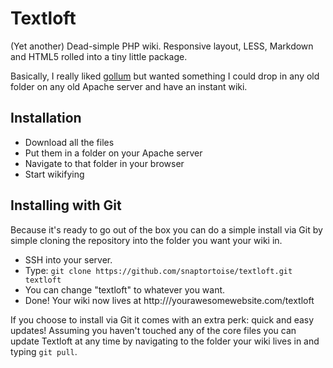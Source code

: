 Textloft
========

(Yet another) Dead-simple PHP wiki. Responsive layout, LESS, Markdown and HTML5 rolled into a tiny little package.

Basically, I really liked [gollum](https://github.com/github/gollum/) but wanted something I could drop in any old folder on any old Apache server and have an instant wiki.

## Installation

- Download all the files
- Put them in a folder on your Apache server
- Navigate to that folder in your browser
- Start wikifying

## Installing with Git

Because it's ready to go out of the box you can do a simple install via Git by simple cloning the repository into the folder you want your wiki in.

- SSH into your server. 
- Type: `git clone https://github.com/snaptortoise/textloft.git textloft`
- You can change "textloft" to whatever you want.
- Done! Your wiki now lives at http:///yourawesomewebsite.com/textloft

If you choose to install via Git it comes with an extra perk: quick and easy updates! Assuming you haven't touched any of the core files you can update Textloft at any time by navigating to the folder your wiki lives in and typing `git pull`.